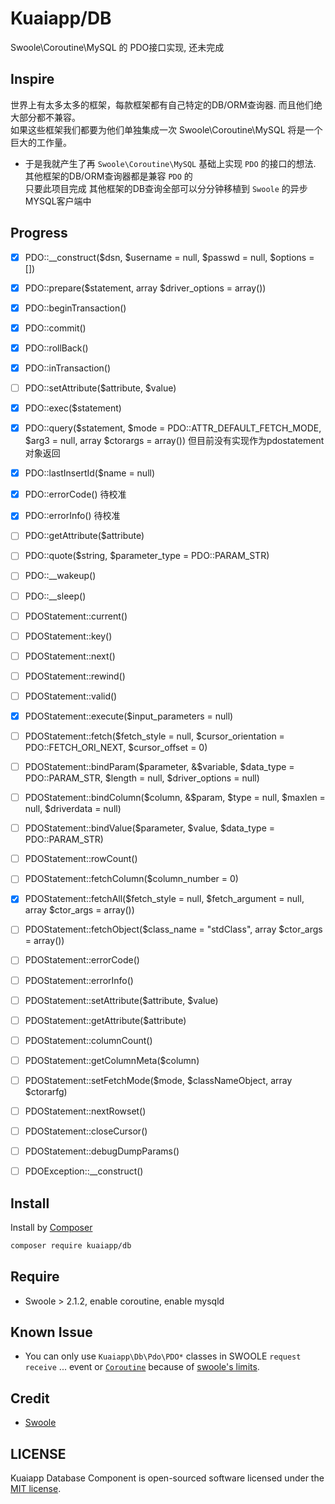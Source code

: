 # Kuaiapp/DB

Swoole\Coroutine\MySQL 的 PDO接口实现, 还未完成

## Inspire

世界上有太多太多的框架，每款框架都有自己特定的DB/ORM查询器. 而且他们绝大部分都不兼容。  
如果这些框架我们都要为他们单独集成一次 Swoole\Coroutine\MySQL 将是一个巨大的工作量。  

- 于是我就产生了再 `Swoole\Coroutine\MySQL` 基础上实现 `PDO` 的接口的想法.  
  其他框架的DB/ORM查询器都是兼容 `PDO` 的  
  只要此项目完成 其他框架的DB查询全部可以分分钟移植到 `Swoole` 的异步MYSQL客户端中

## Progress

- [x] PDO::__construct($dsn, $username = null, $passwd = null, $options = [])
- [x] PDO::prepare($statement, array $driver_options = array())
- [x] PDO::beginTransaction()
- [x] PDO::commit()
- [x] PDO::rollBack()
- [x] PDO::inTransaction()
- [ ] PDO::setAttribute($attribute, $value)
- [x] PDO::exec($statement)
- [x] PDO::query($statement, $mode = PDO::ATTR_DEFAULT_FETCH_MODE, $arg3 = null, array $ctorargs = array()) 但目前没有实现作为pdostatement对象返回
- [x] PDO::lastInsertId($name = null)
- [x] PDO::errorCode() 待校准
- [x] PDO::errorInfo() 待校准
- [ ] PDO::getAttribute($attribute)
- [ ] PDO::quote($string, $parameter_type = PDO::PARAM_STR)
- [ ] PDO::__wakeup()
- [ ] PDO::__sleep()
- [ ] PDOStatement::current()
- [ ] PDOStatement::key()
- [ ] PDOStatement::next()
- [ ] PDOStatement::rewind()
- [ ] PDOStatement::valid()
- [x] PDOStatement::execute($input_parameters = null)
- [ ] PDOStatement::fetch($fetch_style = null, $cursor_orientation = PDO::FETCH_ORI_NEXT, $cursor_offset = 0)
- [ ] PDOStatement::bindParam($parameter, &$variable, $data_type = PDO::PARAM_STR, $length = null, $driver_options = null)
- [ ] PDOStatement::bindColumn($column, &$param, $type = null, $maxlen = null, $driverdata = null)
- [ ] PDOStatement::bindValue($parameter, $value, $data_type = PDO::PARAM_STR)
- [ ] PDOStatement::rowCount()
- [ ] PDOStatement::fetchColumn($column_number = 0)
- [x] PDOStatement::fetchAll($fetch_style = null, $fetch_argument = null, array $ctor_args = array())
- [ ] PDOStatement::fetchObject($class_name = "stdClass", array $ctor_args = array())
- [ ] PDOStatement::errorCode()
- [ ] PDOStatement::errorInfo()
- [ ] PDOStatement::setAttribute($attribute, $value)
- [ ] PDOStatement::getAttribute($attribute)
- [ ] PDOStatement::columnCount()
- [ ] PDOStatement::getColumnMeta($column)
- [ ] PDOStatement::setFetchMode($mode, $classNameObject, array $ctorarfg)
- [ ] PDOStatement::nextRowset()
- [ ] PDOStatement::closeCursor()
- [ ] PDOStatement::debugDumpParams()
- [ ] PDOException::__construct()


## Install

Install by [Composer](https://getcomposer.org)  

```bash
composer require kuaiapp/db
```

## Require

- Swoole > 2.1.2, enable coroutine, enable mysqld

## Known Issue

- You can only use `Kuaiapp\Db\Pdo\PDO*` classes in SWOOLE `request` `receive` ... event or [`Coroutine`](https://github.com/swoole/swoole-src#coroutine) because of [swoole's limits](https://github.com/swoole/swoole-src/blob/37d1067687cff0b67fed978f9397ff72d76f6612/swoole_coroutine.c#L204).

## Credit

- [Swoole](https://github.com/swoole/swoole-src)

## LICENSE

Kuaiapp Database Component is open-sourced software licensed under the [MIT license](LICENSE).
